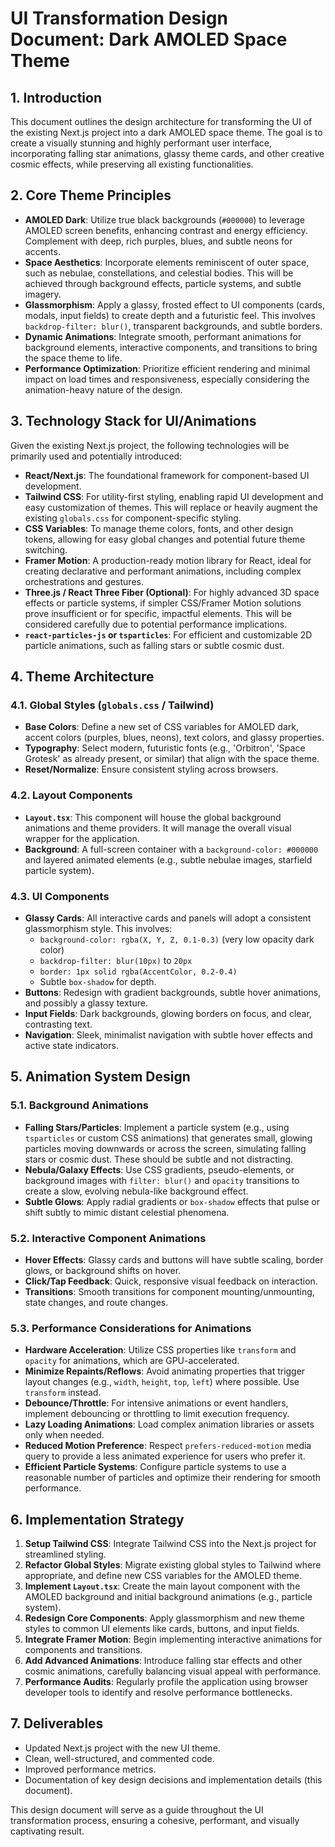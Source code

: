 # UI Transformation Design Document: Dark AMOLED Space Theme

## 1. Introduction

This document outlines the design architecture for transforming the UI of the existing Next.js project into a dark AMOLED space theme. The goal is to create a visually stunning and highly performant user interface, incorporating falling star animations, glassy theme cards, and other creative cosmic effects, while preserving all existing functionalities.

## 2. Core Theme Principles

*   **AMOLED Dark**: Utilize true black backgrounds (`#000000`) to leverage AMOLED screen benefits, enhancing contrast and energy efficiency. Complement with deep, rich purples, blues, and subtle neons for accents.
*   **Space Aesthetics**: Incorporate elements reminiscent of outer space, such as nebulae, constellations, and celestial bodies. This will be achieved through background effects, particle systems, and subtle imagery.
*   **Glassmorphism**: Apply a glassy, frosted effect to UI components (cards, modals, input fields) to create depth and a futuristic feel. This involves `backdrop-filter: blur()`, transparent backgrounds, and subtle borders.
*   **Dynamic Animations**: Integrate smooth, performant animations for background elements, interactive components, and transitions to bring the space theme to life.
*   **Performance Optimization**: Prioritize efficient rendering and minimal impact on load times and responsiveness, especially considering the animation-heavy nature of the design.

## 3. Technology Stack for UI/Animations

Given the existing Next.js project, the following technologies will be primarily used and potentially introduced:

*   **React/Next.js**: The foundational framework for component-based UI development.
*   **Tailwind CSS**: For utility-first styling, enabling rapid UI development and easy customization of themes. This will replace or heavily augment the existing `globals.css` for component-specific styling.
*   **CSS Variables**: To manage theme colors, fonts, and other design tokens, allowing for easy global changes and potential future theme switching.
*   **Framer Motion**: A production-ready motion library for React, ideal for creating declarative and performant animations, including complex orchestrations and gestures.
*   **Three.js / React Three Fiber (Optional)**: For highly advanced 3D space effects or particle systems, if simpler CSS/Framer Motion solutions prove insufficient or for specific, impactful elements. This will be considered carefully due to potential performance implications.
*   **`react-particles-js` or `tsparticles`**: For efficient and customizable 2D particle animations, such as falling stars or subtle cosmic dust.

## 4. Theme Architecture

### 4.1. Global Styles (`globals.css` / Tailwind)

*   **Base Colors**: Define a new set of CSS variables for AMOLED dark, accent colors (purples, blues, neons), text colors, and glassy properties.
*   **Typography**: Select modern, futuristic fonts (e.g., 'Orbitron', 'Space Grotesk' as already present, or similar) that align with the space theme.
*   **Reset/Normalize**: Ensure consistent styling across browsers.

### 4.2. Layout Components

*   **`Layout.tsx`**: This component will house the global background animations and theme providers. It will manage the overall visual wrapper for the application.
*   **Background**: A full-screen container with a `background-color: #000000` and layered animated elements (e.g., subtle nebulae images, starfield particle system).

### 4.3. UI Components

*   **Glassy Cards**: All interactive cards and panels will adopt a consistent glassmorphism style. This involves:
    *   `background-color: rgba(X, Y, Z, 0.1-0.3)` (very low opacity dark color)
    *   `backdrop-filter: blur(10px)` to `20px`
    *   `border: 1px solid rgba(AccentColor, 0.2-0.4)`
    *   Subtle `box-shadow` for depth.
*   **Buttons**: Redesign with gradient backgrounds, subtle hover animations, and possibly a glassy texture.
*   **Input Fields**: Dark backgrounds, glowing borders on focus, and clear, contrasting text.
*   **Navigation**: Sleek, minimalist navigation with subtle hover effects and active state indicators.

## 5. Animation System Design

### 5.1. Background Animations

*   **Falling Stars/Particles**: Implement a particle system (e.g., using `tsparticles` or custom CSS animations) that generates small, glowing particles moving downwards or across the screen, simulating falling stars or cosmic dust. These should be subtle and not distracting.
*   **Nebula/Galaxy Effects**: Use CSS gradients, pseudo-elements, or background images with `filter: blur()` and `opacity` transitions to create a slow, evolving nebula-like background effect.
*   **Subtle Glows**: Apply radial gradients or `box-shadow` effects that pulse or shift subtly to mimic distant celestial phenomena.

### 5.2. Interactive Component Animations

*   **Hover Effects**: Glassy cards and buttons will have subtle scaling, border glows, or background shifts on hover.
*   **Click/Tap Feedback**: Quick, responsive visual feedback on interaction.
*   **Transitions**: Smooth transitions for component mounting/unmounting, state changes, and route changes.

### 5.3. Performance Considerations for Animations

*   **Hardware Acceleration**: Utilize CSS properties like `transform` and `opacity` for animations, which are GPU-accelerated.
*   **Minimize Repaints/Reflows**: Avoid animating properties that trigger layout changes (e.g., `width`, `height`, `top`, `left`) where possible. Use `transform` instead.
*   **Debounce/Throttle**: For intensive animations or event handlers, implement debouncing or throttling to limit execution frequency.
*   **Lazy Loading Animations**: Load complex animation libraries or assets only when needed.
*   **Reduced Motion Preference**: Respect `prefers-reduced-motion` media query to provide a less animated experience for users who prefer it.
*   **Efficient Particle Systems**: Configure particle systems to use a reasonable number of particles and optimize their rendering for smooth performance.

## 6. Implementation Strategy

1.  **Setup Tailwind CSS**: Integrate Tailwind CSS into the Next.js project for streamlined styling.
2.  **Refactor Global Styles**: Migrate existing global styles to Tailwind where appropriate, and define new CSS variables for the AMOLED theme.
3.  **Implement `Layout.tsx`**: Create the main layout component with the AMOLED background and initial background animations (e.g., particle system).
4.  **Redesign Core Components**: Apply glassmorphism and new theme styles to common UI elements like cards, buttons, and input fields.
5.  **Integrate Framer Motion**: Begin implementing interactive animations for components and transitions.
6.  **Add Advanced Animations**: Introduce falling star effects and other cosmic animations, carefully balancing visual appeal with performance.
7.  **Performance Audits**: Regularly profile the application using browser developer tools to identify and resolve performance bottlenecks.

## 7. Deliverables

*   Updated Next.js project with the new UI theme.
*   Clean, well-structured, and commented code.
*   Improved performance metrics.
*   Documentation of key design decisions and implementation details (this document).

This design document will serve as a guide throughout the UI transformation process, ensuring a cohesive, performant, and visually captivating result.
